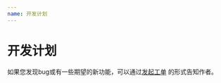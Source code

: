 ```yaml
---
name: 开发计划
---
```


# 开发计划

如果您发现bug或有一些期望的新功能，可以通过[发起工单](https://github.com/xsec-lab/xsec-waf-docs/issues) 的形式告知作者。
